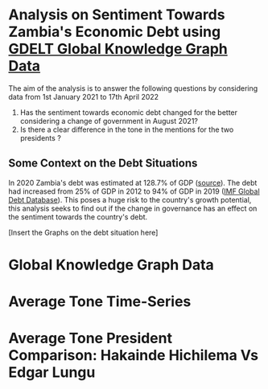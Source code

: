 # Analysis on Sentiment Towards Zambia's Economic Debt using [GDELT Global Knowledge Graph Data](https://blog.gdeltproject.org/introducing-gkg-2-0-the-next-generation-of-the-gdelt-global-knowledge-graph/)

The aim of the analysis is to answer the following questions by considering data from 1st January 2021 to 17th April 2022

1. Has the sentiment towards economic debt changed for the better considering a change of government in August 2021?
2. Is there a clear difference in the tone in the mentions for the two presidents ?

## Some Context on the Debt Situations

In 2020 Zambia's debt was estimated at 128.7% of GDP ([source](https://countryeconomy.com/national-debt/zambia)). The debt had increased from 25% of GDP in 2012 to 94% of GDP in 2019 ([IMF Global Debt Database](https://www.imf.org/external/datamapper/datasets/GDD)). This poses a huge risk to the country's growth potential, this analysis seeks to find out if the change in governance has an effect on the sentiment towards the country's debt.  

[Insert the Graphs on the debt situation here]


# Global Knowledge Graph Data


# Average Tone Time-Series 


# Average Tone President Comparison: Hakainde Hichilema Vs Edgar Lungu
